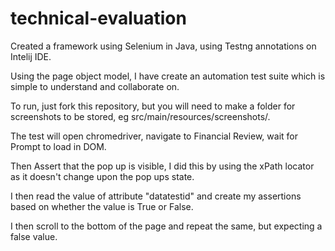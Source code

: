 # technical-evaluation
Created a framework using Selenium in Java, using Testng annotations on Intelij IDE.

Using the page object model, I have create an automation test suite which is simple to understand and collaborate on.

To run, just fork this repository, but you will need to make a folder for screenshots to be stored, eg src/main/resources/screenshots/.

The test will open chromedriver, navigate to Financial Review, wait for Prompt to load in DOM. 

Then Assert that the pop up is visible, I did this by using the xPath locator as it doesn't change upon the pop ups state. 

I then read the value of attribute "datatestid" and create my assertions based on whether the value is True or False.

I then scroll to the bottom of the page and repeat the same, but expecting a false value.
